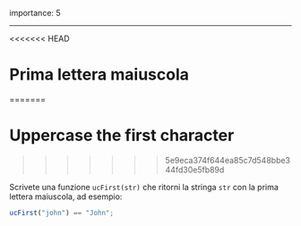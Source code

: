 importance: 5

---

<<<<<<< HEAD
# Prima lettera maiuscola
=======
# Uppercase the first character
>>>>>>> 5e9eca374f644ea85c7d548bbe344fd30e5fb89d

Scrivete una funzione `ucFirst(str)` che ritorni la stringa `str` con la prima lettera maiuscola, ad esempio:

```js
ucFirst("john") == "John";
```

